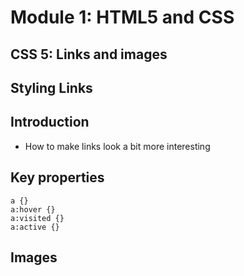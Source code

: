 # Module 1: HTML5 and CSS

## CSS 5: Links and images


## Styling Links


## Introduction

- How to make links look a bit more interesting


## Key properties

```
a {}
a:hover {}
a:visited {}
a:active {}

```


## Images





